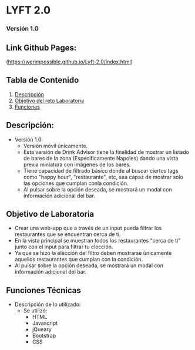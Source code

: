# LYFT 2.0 # 
### Versión 1.0
## Link Github Pages: ##
(https://werimpossible.github.io/Lyft-2.0/index.html)

## Tabla de Contenido
1. [Descripción](#descripcion)
2. [Objetivo del reto Laboratoria](#objetivo)
3. [Funciones](#funciones)



## <a name="descripcion"></a> Descripción: ##
- Versión 1.0:
    - Versión móvil únicamente.
    - Esta versión de Drink Advisor tiene la finalidad de mostrar un listado de bares de la zona (Especificamente Napoles) dando una vista previa miniatura con imágenes de los bares.
    - Tiene capacidad de filtrado básico donde al buscar ciertos tags como "happy hour", "restaurante", etc, sea capaz de mostrar solo las opciones que cumplan conla condición.
    - Al pulsar sobre la opción deseada, se mostrará un modal con información adicional del bar.
    
## <a name="objetivo"></a> Objetivo de Laboratoria ##
- Crear una web-app que a través de un input pueda filtrar los restaurantes que se encuentran cerca de ti.
- En la vista principal se muestran todos los restaurantes "cerca de ti" junto con el input para filtrar tu elección.
- Ya que se hizo la elección del filtro deben mostrarse únicamente aquellos restaurantes que cumplan con la condición. 
- Al pulsar sobre la opción deseada, se mostrará un modal con información adicional del bar.

## <a name="funciones"></a> Funciones Técnicas <a name="funciones"></a>
- Descripción de lo utilizado:
    - Se utilizó:
        - HTML
        - Javascript
        - jQueary
        - Bootstrap
        - CSS